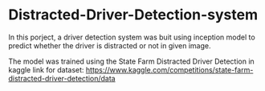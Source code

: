 # Distracted-Driver-Detection-system

In this porject, a driver detection system was buit using inception model to predict whether the driver is distracted or not in given image.

The model was trained using the State Farm Distracted Driver Detection in kaggle
link for dataset: https://www.kaggle.com/competitions/state-farm-distracted-driver-detection/data

